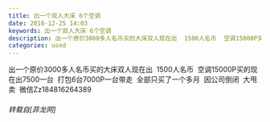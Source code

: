 ```yaml
---
title: 出一个双人大床 6个空调
date: 2018-12-25 14:03
keywords: 出一个双人大床 6个空调
description: 出一个原价3000多人名币买的大床双人现在出  1500人名币  空调15000P买的现在出7500一台  打包6台7000P一台带走  全部只买了一个多月  因公司倒闭  大甩卖  微信Zz184816264389
categories: used
---
```

<td class="t_f" id="postmessage_2555151">

出一个原价3000多人名币买的大床双人现在出  1500人名币  空调15000P买的现在出7500一台  打包6台7000P一台带走  全部只买了一个多月  因公司倒闭  大甩卖  微信Zz184816264389</td>
###### 转载自[菲龙网]